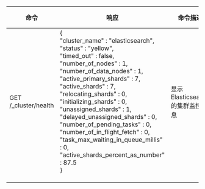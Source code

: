 | 命令                 | 响应                                                         | 命令描述                          | 字段描述                                                     |
| -------------------- | ------------------------------------------------------------ | --------------------------------- | ------------------------------------------------------------ |
| GET /_cluster/health | {<br/>  "cluster_name" : "elasticsearch",<br/>  "status" : "yellow",<br/>  "timed_out" : false,<br/>  "number_of_nodes" : 1,<br/>  "number_of_data_nodes" : 1,<br/>  "active_primary_shards" : 7,<br/>  "active_shards" : 7,<br/>  "relocating_shards" : 0,<br/>  "initializing_shards" : 0,<br/>  "unassigned_shards" : 1,<br/>  "delayed_unassigned_shards" : 0,<br/>  "number_of_pending_tasks" : 0,<br/>  "number_of_in_flight_fetch" : 0,<br/>  "task_max_waiting_in_queue_millis" : 0,<br/>  "active_shards_percent_as_number" : 87.5<br/>} | 显示 Elasticsearch 的集群监控信息 | status: 集群健康状况 grren 正常 / yellow 主分片正常 / red 有主分片未正常运行 |
|                      |                                                              |                                   |                                                              |
|                      |                                                              |                                   |                                                              |
|                      |                                                              |                                   |                                                              |


